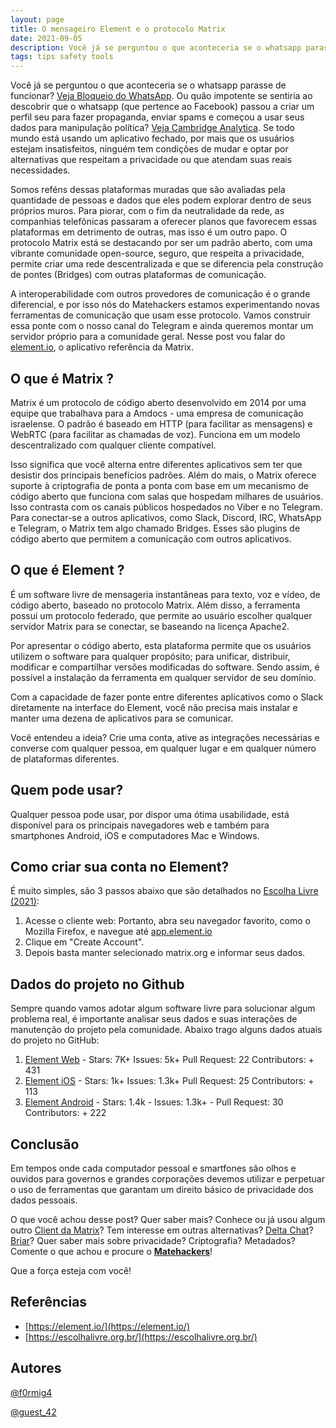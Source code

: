 ```yaml
---
layout: page
title: O mensageiro Element e o protocolo Matrix
date: 2021-09-05
description: Você já se perguntou o que aconteceria se o whatsapp parasse de funcionar? Ou quão impotente se sentiria ao descobrir que o WhatsApp passou a criar um perfil seu para fazer propaganda...
tags: tips safety tools
---
```


Você já se perguntou o que aconteceria se o whatsapp parasse de funcionar? [Veja Bloqueio do WhatsApp](https://pt.wikipedia.org/wiki/Bloqueio_do_WhatsApp_no_Brasil). Ou quão impotente se sentiria ao descobrir que o whatsapp (que pertence ao Facebook) passou a criar um perfil seu para fazer propaganda, enviar spams e começou a usar seus dados para manipulação política? [Veja Cambridge Analytica](https://pt.wikipedia.org/wiki/Cambridge_Analytica). Se todo mundo está usando um aplicativo fechado, por mais que os usuários estejam insatisfeitos, ninguém tem condições de mudar e optar por alternativas que respeitam a privacidade ou que atendam suas reais necessidades.

Somos reféns dessas plataformas muradas que são avaliadas pela quantidade de pessoas e dados que eles podem explorar dentro de seus próprios muros. Para piorar, com o fim da neutralidade da rede, as companhias telefônicas passaram a oferecer planos que favorecem essas plataformas em detrimento de outras, mas isso é um outro papo. O protocolo Matrix está se destacando por ser um padrão aberto, com uma vibrante comunidade open-source, seguro, que respeita a privacidade, permite criar uma rede descentralizada e que se diferencia pela construção de pontes (Bridges) com outras plataformas de comunicação.

A interoperabilidade com outros provedores de comunicação é o grande diferencial, e por isso nós do Matehackers estamos experimentando novas ferramentas de comunicação que usam esse protocolo. Vamos construir essa ponte com o nosso canal do Telegram e ainda queremos montar um servidor próprio para a comunidade geral. Nesse post vou falar do [element.io](https://element.io), o aplicativo referência da Matrix.


## O que é Matrix ?

Matrix é um protocolo de código aberto desenvolvido em 2014 por uma equipe que trabalhava para a Amdocs - uma empresa de comunicação israelense. O padrão é baseado em HTTP (para facilitar as mensagens) e WebRTC (para facilitar as chamadas de voz). Funciona em um modelo descentralizado com qualquer cliente compatível.

Isso significa que você alterna entre diferentes aplicativos sem ter que desistir dos principais benefícios padrões.
Além do mais, o Matrix oferece suporte à criptografia de ponta a ponta com base em um mecanismo de código aberto que funciona com salas que hospedam milhares de usuários. Isso contrasta com os canais públicos hospedados no Viber e no Telegram.
Para conectar-se a outros aplicativos, como Slack, Discord, IRC, WhatsApp e Telegram, o Matrix tem algo chamado Bridges. Esses são plugins de código aberto que permitem a comunicação com outros aplicativos.


## O que é Element ?

É um software livre de mensageria instantâneas para texto, voz e vídeo, de código aberto, baseado no protocolo Matrix. Além disso, a ferramenta possui um protocolo federado, que permite ao usuário escolher qualquer servidor Matrix para se conectar, se baseando na licença Apache2.

Por apresentar o código aberto, esta plataforma permite que os usuários utilizem o software para qualquer propósito; para unificar, distribuir, modificar e compartilhar versões modificadas do software. Sendo assim, é possível a instalação da ferramenta em qualquer servidor de seu domínio.

Com a capacidade de fazer ponte entre diferentes aplicativos como o Slack diretamente na interface do Element, você não precisa mais instalar e manter uma dezena de aplicativos para se comunicar.

Você entendeu a ideia? Crie uma conta, ative as integrações necessárias e converse com qualquer pessoa, em qualquer lugar e em qualquer número de plataformas diferentes.

## Quem pode usar?

Qualquer pessoa pode usar, por dispor uma ótima usabilidade, está disponível para os principais navegadores web e também para smartphones Android, iOS e computadores Mac e Windows.

## Como criar sua conta no Element?

É muito simples, são 3 passos abaixo que são detalhados no [Escolha Livre (2021)](https://escolhalivre.org.br/element/):

1. Acesse o cliente web: Portanto, abra seu navegador favorito, como o Mozilla Firefox, e navegue até [app.element.io](https://app.element.io)
2. Clique em "Create Account".
3. Depois basta manter selecionado matrix.org e informar seus dados.


## Dados do projeto no Github

Sempre quando vamos adotar algum software livre para solucionar algum problema real, é importante analisar seus dados e suas interações de manutenção do projeto pela comunidade. Abaixo trago alguns dados atuais do projeto no GitHub:

1. [Element Web](https://github.com/vector-im/element-web) - Stars: 7K+ Issues: 5k+ Pull Request: 22 Contributors: + 431
2. [Element iOS](https://github.com/vector-im/element-ios) - Stars: 1k+ Issues: 1.3k+ Pull Request: 25 Contributors: + 113
3. [Element Android](https://github.com/vector-im/element-android/) - Stars: 1.4k - Issues: 1.3k+ - Pull Request: 30 Contributors: + 222

## Conclusão

Em tempos onde cada computador pessoal e smartfones são olhos e ouvidos para governos e grandes corporações devemos utilizar e perpetuar o uso de ferramentas que garantam um direito básico de privacidade dos dados pessoais.

O que você achou desse post? Quer saber mais? Conhece ou já usou algum outro [Client da Matrix](https://matrix.org/clients/)? Tem interesse em outras alternativas? [Delta Chat](https://delta.chat/pt/)? [Briar](https://play.google.com/store/apps/details?id=org.briarproject.briar.android)? Quer saber mais sobre privacidade? Criptografia? Metadados? Comente o que achou e procure o **[Matehackers](https://matehackers.org/)**!

Que a força esteja com você!


## Referências

- [https://element.io/](https://element.io/)
- [https://escolhalivre.org.br/](https://escolhalivre.org.br/)

## Autores

[@f0rmig4](https://app.element.io/#/user/@f0rmig4:matrix.org)

[@guest_42](https://app.element.io/#/user/@guest_42:matrix.org)

